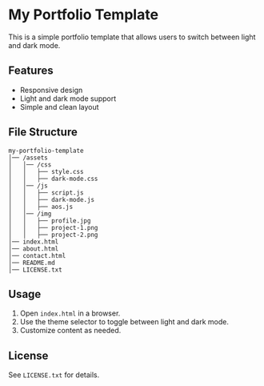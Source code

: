 # My Portfolio Template

This is a simple portfolio template that allows users to switch between light and dark mode.

## Features
- Responsive design
- Light and dark mode support
- Simple and clean layout

## File Structure
```
my-portfolio-template  
│── /assets  
│   │── /css  
│   │   ├── style.css  
│   │   ├── dark-mode.css  
│   │── /js  
│   │   ├── script.js  
│   │   ├── dark-mode.js  
│   │   ├── aos.js  
│   │── /img  
│   │   ├── profile.jpg  
│   │   ├── project-1.png  
│   │   ├── project-2.png  
│── index.html  
│── about.html  
│── contact.html  
│── README.md  
│── LICENSE.txt  
```

## Usage
1. Open `index.html` in a browser.
2. Use the theme selector to toggle between light and dark mode.
3. Customize content as needed.

## License
See `LICENSE.txt` for details.

